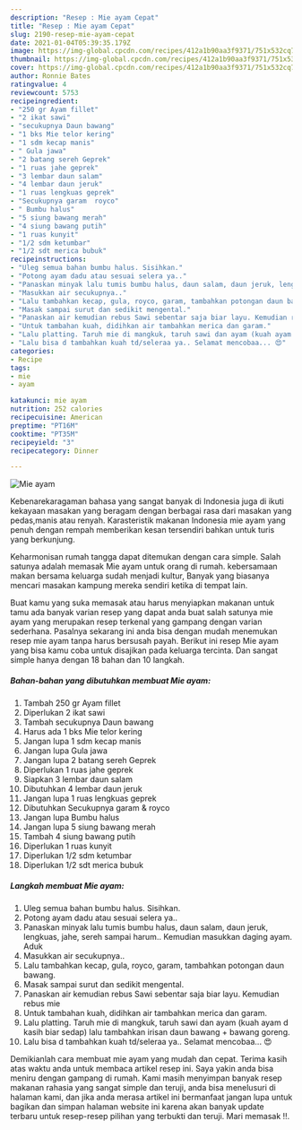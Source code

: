 ```yaml
---
description: "Resep : Mie ayam Cepat"
title: "Resep : Mie ayam Cepat"
slug: 2190-resep-mie-ayam-cepat
date: 2021-01-04T05:39:35.179Z
image: https://img-global.cpcdn.com/recipes/412a1b90aa3f9371/751x532cq70/mie-ayam-foto-resep-utama.jpg
thumbnail: https://img-global.cpcdn.com/recipes/412a1b90aa3f9371/751x532cq70/mie-ayam-foto-resep-utama.jpg
cover: https://img-global.cpcdn.com/recipes/412a1b90aa3f9371/751x532cq70/mie-ayam-foto-resep-utama.jpg
author: Ronnie Bates
ratingvalue: 4
reviewcount: 5753
recipeingredient:
- "250 gr Ayam fillet"
- "2 ikat sawi"
- "secukupnya Daun bawang"
- "1 bks Mie telor kering"
- "1 sdm kecap manis"
- " Gula jawa"
- "2 batang sereh Geprek"
- "1 ruas jahe geprek"
- "3 lembar daun salam"
- "4 lembar daun jeruk"
- "1 ruas lengkuas geprek"
- "Secukupnya garam  royco"
- " Bumbu halus"
- "5 siung bawang merah"
- "4 siung bawang putih"
- "1 ruas kunyit"
- "1/2 sdm ketumbar"
- "1/2 sdt merica bubuk"
recipeinstructions:
- "Uleg semua bahan bumbu halus. Sisihkan."
- "Potong ayam dadu atau sesuai selera ya.."
- "Panaskan minyak lalu tumis bumbu halus, daun salam, daun jeruk, lengkuas, jahe, sereh sampai harum.. Kemudian masukkan daging ayam. Aduk"
- "Masukkan air secukupnya.."
- "Lalu tambahkan kecap, gula, royco, garam, tambahkan potongan daun bawang."
- "Masak sampai surut dan sedikit mengental."
- "Panaskan air kemudian rebus Sawi sebentar saja biar layu. Kemudian rebus mie"
- "Untuk tambahan kuah, didihkan air tambahkan merica dan garam."
- "Lalu platting. Taruh mie di mangkuk, taruh sawi dan ayam (kuah ayam d kasih biar sedap) lalu tambahkan irisan daun bawang + bawang goreng."
- "Lalu bisa d tambahkan kuah td/seleraa ya.. Selamat mencobaa... 😍"
categories:
- Recipe
tags:
- mie
- ayam

katakunci: mie ayam 
nutrition: 252 calories
recipecuisine: American
preptime: "PT16M"
cooktime: "PT35M"
recipeyield: "3"
recipecategory: Dinner

---
```



![Mie ayam](https://img-global.cpcdn.com/recipes/412a1b90aa3f9371/751x532cq70/mie-ayam-foto-resep-utama.jpg)

Kebenarekaragaman bahasa yang sangat banyak di Indonesia juga di ikuti kekayaan masakan yang beragam dengan berbagai rasa dari masakan yang pedas,manis atau renyah. Karasteristik makanan Indonesia mie ayam yang penuh dengan rempah memberikan kesan tersendiri bahkan untuk turis yang berkunjung.




Keharmonisan rumah tangga dapat ditemukan dengan cara simple. Salah satunya adalah memasak Mie ayam untuk orang di rumah. kebersamaan makan bersama keluarga sudah menjadi kultur, Banyak yang biasanya mencari masakan kampung mereka sendiri ketika di tempat lain.

Buat kamu yang suka memasak atau harus menyiapkan makanan untuk tamu ada banyak varian resep yang dapat anda buat salah satunya mie ayam yang merupakan resep terkenal yang gampang dengan varian sederhana. Pasalnya sekarang ini anda bisa dengan mudah menemukan resep mie ayam tanpa harus bersusah payah.
Berikut ini resep Mie ayam yang bisa kamu coba untuk disajikan pada keluarga tercinta. Dan sangat simple hanya dengan 18 bahan dan 10 langkah.


<!--inarticleads1-->

##### Bahan-bahan yang dibutuhkan membuat Mie ayam:

1. Tambah 250 gr Ayam fillet
1. Diperlukan 2 ikat sawi
1. Tambah secukupnya Daun bawang
1. Harus ada 1 bks Mie telor kering
1. Jangan lupa 1 sdm kecap manis
1. Jangan lupa  Gula jawa
1. Jangan lupa 2 batang sereh Geprek
1. Diperlukan 1 ruas jahe geprek
1. Siapkan 3 lembar daun salam
1. Dibutuhkan 4 lembar daun jeruk
1. Jangan lupa 1 ruas lengkuas geprek
1. Dibutuhkan Secukupnya garam &amp; royco
1. Jangan lupa  Bumbu halus
1. Jangan lupa 5 siung bawang merah
1. Tambah 4 siung bawang putih
1. Diperlukan 1 ruas kunyit
1. Diperlukan 1/2 sdm ketumbar
1. Diperlukan 1/2 sdt merica bubuk




<!--inarticleads2-->

##### Langkah membuat  Mie ayam:

1. Uleg semua bahan bumbu halus. Sisihkan.
1. Potong ayam dadu atau sesuai selera ya..
1. Panaskan minyak lalu tumis bumbu halus, daun salam, daun jeruk, lengkuas, jahe, sereh sampai harum.. Kemudian masukkan daging ayam. Aduk
1. Masukkan air secukupnya..
1. Lalu tambahkan kecap, gula, royco, garam, tambahkan potongan daun bawang.
1. Masak sampai surut dan sedikit mengental.
1. Panaskan air kemudian rebus Sawi sebentar saja biar layu. Kemudian rebus mie
1. Untuk tambahan kuah, didihkan air tambahkan merica dan garam.
1. Lalu platting. Taruh mie di mangkuk, taruh sawi dan ayam (kuah ayam d kasih biar sedap) lalu tambahkan irisan daun bawang + bawang goreng.
1. Lalu bisa d tambahkan kuah td/seleraa ya.. Selamat mencobaa... 😍




Demikianlah cara membuat mie ayam yang mudah dan cepat. Terima kasih atas waktu anda untuk membaca artikel resep ini. Saya yakin anda bisa meniru dengan gampang di rumah. Kami masih menyimpan banyak resep makanan rahasia yang sangat simple dan teruji, anda bisa menelusuri di halaman kami, dan jika anda merasa artikel ini bermanfaat jangan lupa untuk bagikan dan simpan halaman website ini karena akan banyak update terbaru untuk resep-resep pilihan yang terbukti dan teruji. Mari memasak !!. 
